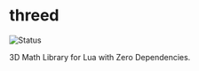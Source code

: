 # threed

![Status](https://github.com/matanlurey/threed/workflows/Lua/badge.svg)

3D Math Library for Lua with Zero Dependencies.

